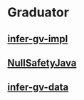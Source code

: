 # Graduator

## [infer-gv-impl][]

## [NullSafetyJava][]

## [infer-gv-data][]

[infer-gv-impl]: https://github.com/gradual-verification/infer-gv-impl
[infer-gv-data]: https://github.com/gradual-verification/infer-gv-data
[nullsafetyjava]: https://github.com/gradual-verification/NullSafetyJava
